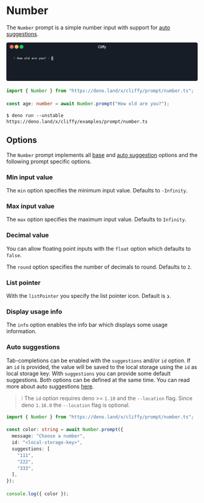 # Number

The `Number` prompt is a simple number input with support for
[auto suggestions](#auto-suggestions).

![](../assets/img/number.gif)

```typescript
import { Number } from "https://deno.land/x/cliffy/prompt/number.ts";

const age: number = await Number.prompt("How old are you?");
```

```console
$ deno run --unstable https://deno.land/x/cliffy/examples/prompt/number.ts
```

## Options

The `Number` prompt implements all [base](./index.md) and
[auto suggestion](../auto_suggestions.md) options and the following prompt
specific options.

### Min input value

The `min` option specifies the minimum input value. Defaults to `-Infinity`.

### Max input value

The `max` option specifies the maximum input value. Defaults to `Infinity`.

### Decimal value

You can allow floating point inputs with the `float` option which defaults to
`false`.

The `round` option specifies the number of decimals to round. Defaults to `2`.

### List pointer

With the `listPointer` you specify the list pointer icon. Default is `❯`.

### Display usage info

The `info` option enables the info bar which displays some usage information.

### Auto suggestions

Tab-completions can be enabled with the `suggestions` and/or `id` option. If an
`id` is provided, the value will be saved to the local storage using the `id` as
local storage key. With `suggestions` you can provide some default suggestions.
Both options can be defined at the same time. You can read more about auto
suggestions [here](../auto_suggestions.md).

> ❕ The `id` option requires deno >= `1.10` and the `--location` flag. Since
> deno `1.16.0` the `--location` flag is optional.

```typescript
import { Number } from "https://deno.land/x/cliffy/prompt/number.ts";

const color: string = await Number.prompt({
  message: "Choose a number",
  id: "<local-storage-key>",
  suggestions: [
    "111",
    "222",
    "333",
  ],
});

console.log({ color });
```
